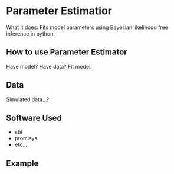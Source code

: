 # Parameter Estimatior
What it does: Fits model parameters using Bayesian likelihood free inference in python.

## How to use Parameter Estimator
Have model? Have data? Fit model.

## Data
Simulated data...?

## Software Used
* sbi
* promisys
* etc...

## Example

